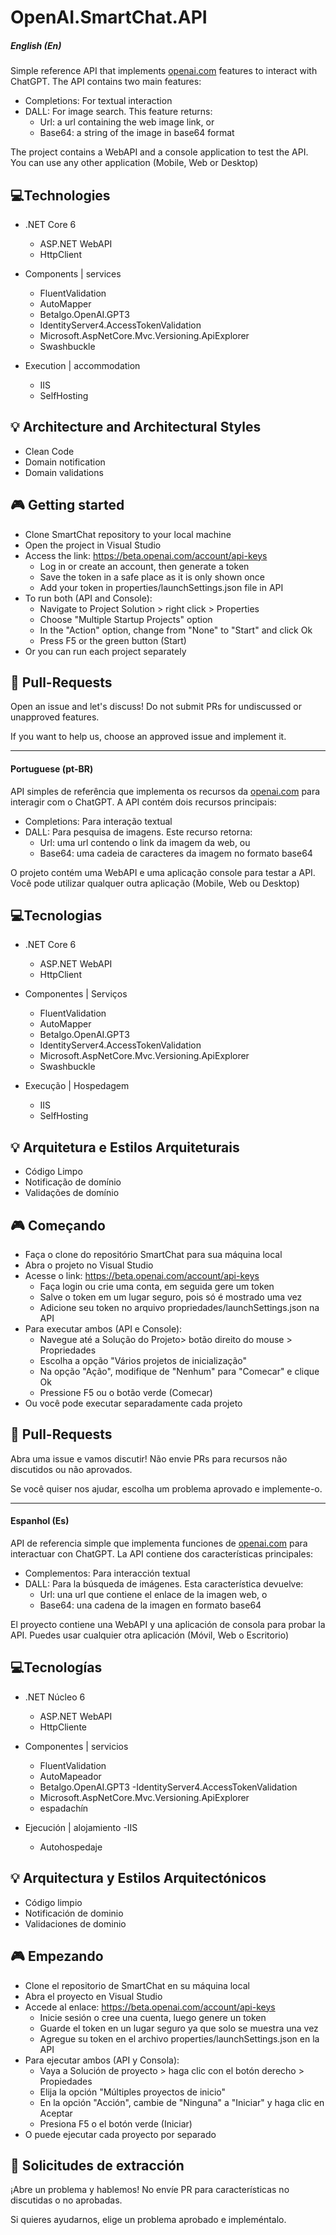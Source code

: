 # OpenAI.SmartChat.API

##### English (En)

Simple reference API that implements [openai.com](https://openai.com) features to interact with ChatGPT. The API contains two main features:
- Completions: For textual interaction
- DALL: For image search. This feature returns:
     - Url: a url containing the web image link, or
     - Base64: a string of the image in base64 format

The project contains a WebAPI and a console application to test the API. You can use any other application (Mobile, Web or Desktop)

## 💻Technologies

- .NET Core 6
     - ASP.NET WebAPI
     - HttpClient

- Components | services
     - FluentValidation
     - AutoMapper
     - Betalgo.OpenAI.GPT3
     - IdentityServer4.AccessTokenValidation
     - Microsoft.AspNetCore.Mvc.Versioning.ApiExplorer
     - Swashbuckle

- Execution | accommodation
     - IIS
     - SelfHosting

## 💡 Architecture and Architectural Styles

- Clean Code
- Domain notification
- Domain validations

## 🎮 Getting started

- Clone SmartChat repository to your local machine
- Open the project in Visual Studio
- Access the link: https://beta.openai.com/account/api-keys
     - Log in or create an account, then generate a token
     - Save the token in a safe place as it is only shown once
     - Add your token in properties/launchSettings.json file in API
- To run both (API and Console):
     - Navigate to Project Solution > right click > Properties
     - Choose "Multiple Startup Projects" option
     - In the "Action" option, change from "None" to "Start" and click Ok
     - Press F5 or the green button (Start)
- Or you can run each project separately

## 💎 Pull-Requests

Open an issue and let's discuss! Do not submit PRs for undiscussed or unapproved features.

If you want to help us, choose an approved issue and implement it.

---

#### Portuguese (pt-BR)

API simples de referência que implementa os recursos da [openai.com](https://openai.com) para interagir com o ChatGPT. A API contém dois recursos principais:
- Completions: Para interação textual
- DALL: Para pesquisa de imagens. Este recurso retorna:
    - Url: uma url contendo o link da imagem da web, ou
    - Base64: uma cadeia de caracteres da imagem no formato base64

O projeto contém uma WebAPI e uma aplicação console para testar a API. Você pode utilizar qualquer outra aplicação (Mobile, Web ou Desktop)

## 💻Tecnologias

- .NET Core 6
    - ASP.NET WebAPI
    - HttpClient

- Componentes | Serviços
    - FluentValidation
    - AutoMapper
    - Betalgo.OpenAI.GPT3
    - IdentityServer4.AccessTokenValidation
    - Microsoft.AspNetCore.Mvc.Versioning.ApiExplorer
    - Swashbuckle

- Execução | Hospedagem
    - IIS
    - SelfHosting

## 💡 Arquitetura e Estilos Arquiteturais

- Código Limpo
- Notificação de domínio
- Validações de domínio

## 🎮 Começando

- Faça o clone do repositório SmartChat para sua máquina local
- Abra o projeto no Visual Studio
- Acesse o link: https://beta.openai.com/account/api-keys
    - Faça login ou crie uma conta, em seguida gere um token
    - Salve o token em um lugar seguro, pois só é mostrado uma vez
    - Adicione seu token no arquivo propriedades/launchSettings.json na API
- Para executar ambos (API e Console):
    - Navegue até a Solução do Projeto> botão direito do mouse > Propriedades
    - Escolha a opção "Vários projetos de inicialização"
    - Na opção "Ação", modifique de "Nenhum" para "Comecar" e clique Ok
    - Pressione F5 ou o botão verde (Comecar)
- Ou você pode executar separadamente cada projeto

## 💎 Pull-Requests

Abra uma issue e vamos discutir! Não envie PRs para recursos não discutidos ou não aprovados.

Se você quiser nos ajudar, escolha um problema aprovado e implemente-o.

---

#### Espanhol (Es)

API de referencia simple que implementa funciones de [openai.com](https://openai.com) para interactuar con ChatGPT. La API contiene dos características principales:
- Complementos: Para interacción textual
- DALL: Para la búsqueda de imágenes. Esta característica devuelve:
     - Url: una url que contiene el enlace de la imagen web, o
     - Base64: una cadena de la imagen en formato base64

El proyecto contiene una WebAPI y una aplicación de consola para probar la API. Puedes usar cualquier otra aplicación (Móvil, Web o Escritorio)

## 💻Tecnologías

- .NET Núcleo 6
     - ASP.NET WebAPI
     - HttpCliente

- Componentes | servicios
     - FluentValidation
     - AutoMapeador
     - Betalgo.OpenAI.GPT3
     -IdentityServer4.AccessTokenValidation
     - Microsoft.AspNetCore.Mvc.Versioning.ApiExplorer
     - espadachín

- Ejecución | alojamiento
     -IIS
     - Autohospedaje

## 💡 Arquitectura y Estilos Arquitectónicos

- Código limpio
- Notificación de dominio
- Validaciones de dominio

## 🎮 Empezando

- Clone el repositorio de SmartChat en su máquina local
- Abra el proyecto en Visual Studio
- Accede al enlace: https://beta.openai.com/account/api-keys
     - Inicie sesión o cree una cuenta, luego genere un token
     - Guarde el token en un lugar seguro ya que solo se muestra una vez
     - Agregue su token en el archivo properties/launchSettings.json en la API
- Para ejecutar ambos (API y Consola):
     - Vaya a Solución de proyecto > haga clic con el botón derecho > Propiedades
     - Elija la opción "Múltiples proyectos de inicio"
     - En la opción "Acción", cambie de "Ninguna" a "Iniciar" y haga clic en Aceptar
     - Presiona F5 o el botón verde (Iniciar)
- O puede ejecutar cada proyecto por separado

## 💎 Solicitudes de extracción

¡Abre un problema y hablemos! No envíe PR para características no discutidas o no aprobadas.

Si quieres ayudarnos, elige un problema aprobado e impleméntalo.